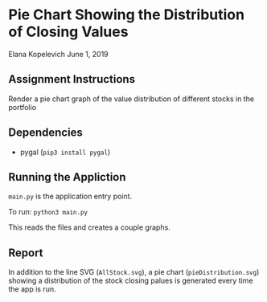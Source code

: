 # Pie Chart Showing the Distribution of Closing Values

Elana Kopelevich
June 1, 2019

## Assignment Instructions
Render a pie chart graph of the value distribution of different stocks in the portfolio

## Dependencies
- pygal (`pip3 install pygal`)

## Running the Appliction
`main.py` is the application entry point.

To run: `python3 main.py`

This reads the files and creates a couple graphs.

## Report
In addition to the line SVG (`AllStock.svg`), a pie chart (`pieDistribution.svg`) showing a distribution of the stock closing palues is generated every time the app is run.
